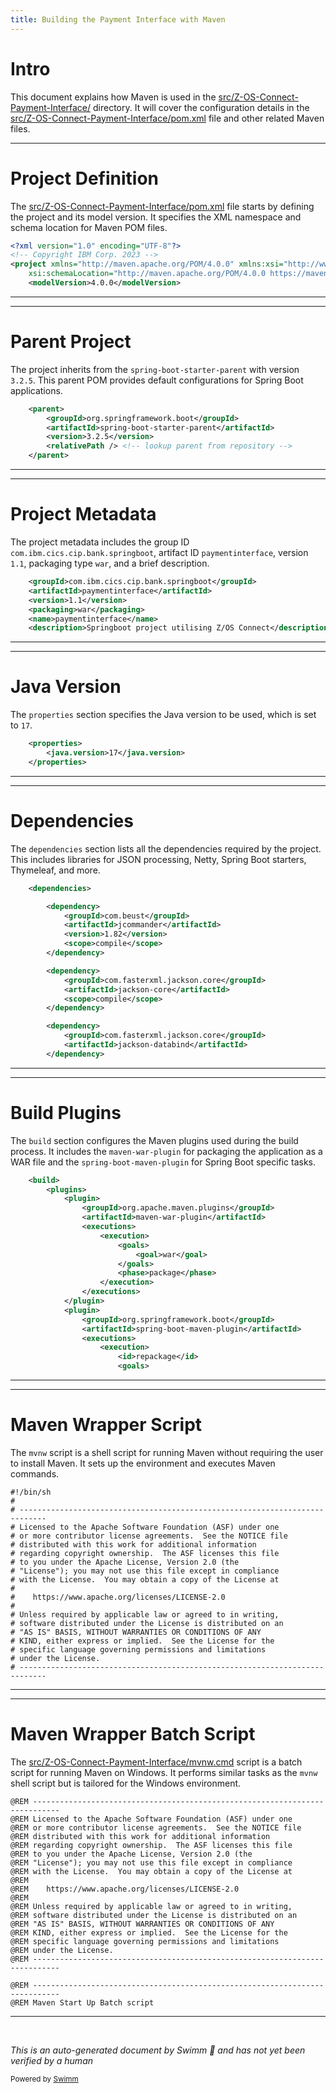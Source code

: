 ```yaml
---
title: Building the Payment Interface with Maven
---
```

# Intro

This document explains how Maven is used in the <SwmPath>[src/Z-OS-Connect-Payment-Interface/](src/Z-OS-Connect-Payment-Interface/)</SwmPath> directory. It will cover the configuration details in the <SwmPath>[src/Z-OS-Connect-Payment-Interface/pom.xml](src/Z-OS-Connect-Payment-Interface/pom.xml)</SwmPath> file and other related Maven files.

<SwmSnippet path="/src/Z-OS-Connect-Payment-Interface/pom.xml" line="1">

---

# Project Definition

The <SwmPath>[src/Z-OS-Connect-Payment-Interface/pom.xml](src/Z-OS-Connect-Payment-Interface/pom.xml)</SwmPath> file starts by defining the project and its model version. It specifies the XML namespace and schema location for Maven POM files.

```xml
<?xml version="1.0" encoding="UTF-8"?>
<!-- Copyright IBM Corp. 2023 -->
<project xmlns="http://maven.apache.org/POM/4.0.0" xmlns:xsi="http://www.w3.org/2001/XMLSchema-instance"
	xsi:schemaLocation="http://maven.apache.org/POM/4.0.0 https://maven.apache.org/xsd/maven-4.0.0.xsd">
	<modelVersion>4.0.0</modelVersion>
```

---

</SwmSnippet>

<SwmSnippet path="/src/Z-OS-Connect-Payment-Interface/pom.xml" line="6">

---

# Parent Project

The project inherits from the <SwmToken path="src/Z-OS-Connect-Payment-Interface/pom.xml" pos="8:4:10" line-data="		&lt;artifactId&gt;spring-boot-starter-parent&lt;/artifactId&gt;">`spring-boot-starter-parent`</SwmToken> with version <SwmToken path="src/Z-OS-Connect-Payment-Interface/pom.xml" pos="9:4:8" line-data="		&lt;version&gt;3.2.5&lt;/version&gt;">`3.2.5`</SwmToken>. This parent POM provides default configurations for Spring Boot applications.

```xml
	<parent>
		<groupId>org.springframework.boot</groupId>
		<artifactId>spring-boot-starter-parent</artifactId>
		<version>3.2.5</version>
		<relativePath /> <!-- lookup parent from repository -->
	</parent>
```

---

</SwmSnippet>

<SwmSnippet path="/src/Z-OS-Connect-Payment-Interface/pom.xml" line="14">

---

# Project Metadata

The project metadata includes the group ID <SwmToken path="src/Z-OS-Connect-Payment-Interface/pom.xml" pos="14:4:14" line-data="	&lt;groupId&gt;com.ibm.cics.cip.bank.springboot&lt;/groupId&gt;">`com.ibm.cics.cip.bank.springboot`</SwmToken>, artifact ID <SwmToken path="src/Z-OS-Connect-Payment-Interface/pom.xml" pos="15:4:4" line-data="	&lt;artifactId&gt;paymentinterface&lt;/artifactId&gt;">`paymentinterface`</SwmToken>, version <SwmToken path="src/Z-OS-Connect-Payment-Interface/pom.xml" pos="16:4:6" line-data="	&lt;version&gt;1.1&lt;/version&gt;">`1.1`</SwmToken>, packaging type <SwmToken path="src/Z-OS-Connect-Payment-Interface/pom.xml" pos="17:4:4" line-data="	&lt;packaging&gt;war&lt;/packaging&gt;">`war`</SwmToken>, and a brief description.

```xml
	<groupId>com.ibm.cics.cip.bank.springboot</groupId>
	<artifactId>paymentinterface</artifactId>
	<version>1.1</version>
	<packaging>war</packaging>
	<name>paymentinterface</name>
	<description>Springboot project utilising Z/OS Connect</description>
```

---

</SwmSnippet>

<SwmSnippet path="/src/Z-OS-Connect-Payment-Interface/pom.xml" line="20">

---

# Java Version

The <SwmToken path="src/Z-OS-Connect-Payment-Interface/pom.xml" pos="20:2:2" line-data="	&lt;properties&gt;">`properties`</SwmToken> section specifies the Java version to be used, which is set to <SwmToken path="src/Z-OS-Connect-Payment-Interface/pom.xml" pos="21:6:6" line-data="		&lt;java.version&gt;17&lt;/java.version&gt;">`17`</SwmToken>.

```xml
	<properties>
		<java.version>17</java.version>
	</properties>
```

---

</SwmSnippet>

<SwmSnippet path="/src/Z-OS-Connect-Payment-Interface/pom.xml" line="23">

---

# Dependencies

The <SwmToken path="src/Z-OS-Connect-Payment-Interface/pom.xml" pos="23:2:2" line-data="	&lt;dependencies&gt;">`dependencies`</SwmToken> section lists all the dependencies required by the project. This includes libraries for JSON processing, Netty, Spring Boot starters, Thymeleaf, and more.

```xml
	<dependencies>

		<dependency>
			<groupId>com.beust</groupId>
			<artifactId>jcommander</artifactId>
			<version>1.82</version>
			<scope>compile</scope>
		</dependency>

		<dependency>
			<groupId>com.fasterxml.jackson.core</groupId>
			<artifactId>jackson-core</artifactId>
			<scope>compile</scope>
		</dependency>

		<dependency>
			<groupId>com.fasterxml.jackson.core</groupId>
			<artifactId>jackson-databind</artifactId>
		</dependency>


```

---

</SwmSnippet>

<SwmSnippet path="/src/Z-OS-Connect-Payment-Interface/pom.xml" line="178">

---

# Build Plugins

The <SwmToken path="src/Z-OS-Connect-Payment-Interface/pom.xml" pos="178:2:2" line-data="	&lt;build&gt;">`build`</SwmToken> section configures the Maven plugins used during the build process. It includes the <SwmToken path="src/Z-OS-Connect-Payment-Interface/pom.xml" pos="182:4:8" line-data="				&lt;artifactId&gt;maven-war-plugin&lt;/artifactId&gt;">`maven-war-plugin`</SwmToken> for packaging the application as a WAR file and the <SwmToken path="src/Z-OS-Connect-Payment-Interface/pom.xml" pos="194:4:10" line-data="				&lt;artifactId&gt;spring-boot-maven-plugin&lt;/artifactId&gt;">`spring-boot-maven-plugin`</SwmToken> for Spring Boot specific tasks.

```xml
	<build>
		<plugins>
			<plugin>
				<groupId>org.apache.maven.plugins</groupId>
				<artifactId>maven-war-plugin</artifactId>
				<executions>
					<execution>
						<goals>
							<goal>war</goal>
						</goals>
						<phase>package</phase>
					</execution>
				</executions>
			</plugin>
			<plugin>
				<groupId>org.springframework.boot</groupId>
				<artifactId>spring-boot-maven-plugin</artifactId>
				<executions>
					<execution>
						<id>repackage</id>
						<goals>
```

---

</SwmSnippet>

<SwmSnippet path="/src/Z-OS-Connect-Payment-Interface/mvnw" line="1">

---

# Maven Wrapper Script

The `mvnw` script is a shell script for running Maven without requiring the user to install Maven. It sets up the environment and executes Maven commands.

```
#!/bin/sh
#
# ----------------------------------------------------------------------------
# Licensed to the Apache Software Foundation (ASF) under one
# or more contributor license agreements.  See the NOTICE file
# distributed with this work for additional information
# regarding copyright ownership.  The ASF licenses this file
# to you under the Apache License, Version 2.0 (the
# "License"); you may not use this file except in compliance
# with the License.  You may obtain a copy of the License at
#
#    https://www.apache.org/licenses/LICENSE-2.0
#
# Unless required by applicable law or agreed to in writing,
# software distributed under the License is distributed on an
# "AS IS" BASIS, WITHOUT WARRANTIES OR CONDITIONS OF ANY
# KIND, either express or implied.  See the License for the
# specific language governing permissions and limitations
# under the License.
# ----------------------------------------------------------------------------

```

---

</SwmSnippet>

<SwmSnippet path="/src/Z-OS-Connect-Payment-Interface/mvnw.cmd" line="1">

---

# Maven Wrapper Batch Script

The <SwmPath>[src/Z-OS-Connect-Payment-Interface/mvnw.cmd](src/Z-OS-Connect-Payment-Interface/mvnw.cmd)</SwmPath> script is a batch script for running Maven on Windows. It performs similar tasks as the `mvnw` shell script but is tailored for the Windows environment.

```batchfile
@REM ----------------------------------------------------------------------------
@REM Licensed to the Apache Software Foundation (ASF) under one
@REM or more contributor license agreements.  See the NOTICE file
@REM distributed with this work for additional information
@REM regarding copyright ownership.  The ASF licenses this file
@REM to you under the Apache License, Version 2.0 (the
@REM "License"); you may not use this file except in compliance
@REM with the License.  You may obtain a copy of the License at
@REM
@REM    https://www.apache.org/licenses/LICENSE-2.0
@REM
@REM Unless required by applicable law or agreed to in writing,
@REM software distributed under the License is distributed on an
@REM "AS IS" BASIS, WITHOUT WARRANTIES OR CONDITIONS OF ANY
@REM KIND, either express or implied.  See the License for the
@REM specific language governing permissions and limitations
@REM under the License.
@REM ----------------------------------------------------------------------------

@REM ----------------------------------------------------------------------------
@REM Maven Start Up Batch script
```

---

</SwmSnippet>

&nbsp;

*This is an auto-generated document by Swimm 🌊 and has not yet been verified by a human*

<SwmMeta version="3.0.0" repo-id="Z2l0aHViJTNBJTNBY2ljcy1iYW5raW5nLXNhbXBsZS1hcHBsaWNhdGlvbi1jYnNhLUlCTS1EZW1vLUdQVCUzQSUzQVN3aW1tLURlbW8=" repo-name="cics-banking-sample-application-cbsa-IBM-Demo-GPT"><sup>Powered by [Swimm](/)</sup></SwmMeta>
